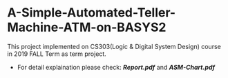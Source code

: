 # A-Simple-Automated-Teller-Machine-ATM-on-BASYS2
This project implemented on CS303(Logic & Digital System Design) course in 2019 FALL Term as term project.
- For detail explaination please check: ***Report.pdf*** and ***ASM-Chart.pdf***
